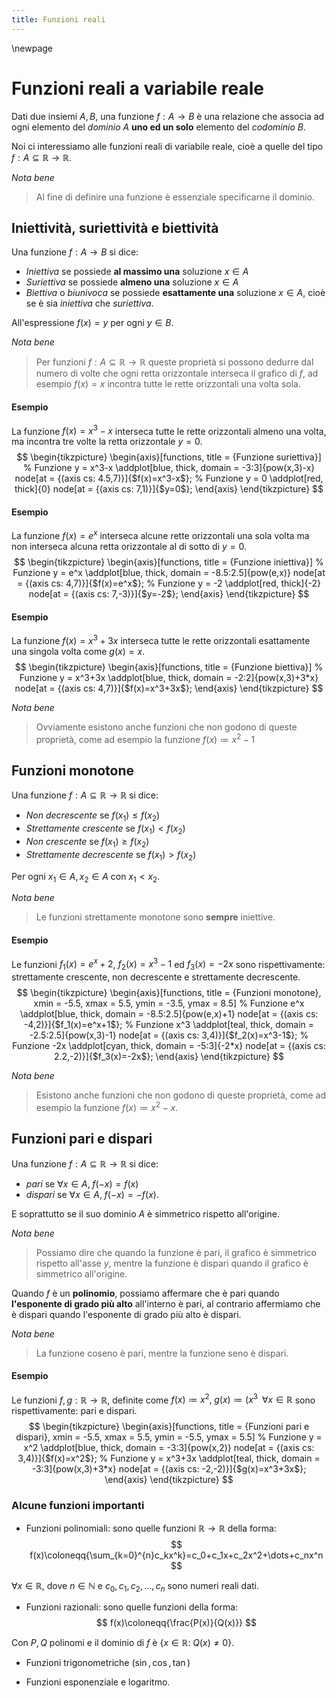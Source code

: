 ```yaml
---
title: Funzioni reali
---
```


\newpage

# Funzioni reali a variabile reale

Dati due insiemi $A,B$, una funzione $f:A\to{B}$ è una relazione che associa ad ogni elemento del *dominio* $A$ **uno ed un solo** elemento del *codominio* $B$.

Noi ci interessiamo alle funzioni reali di variabile reale, cioè a quelle del tipo $f:A\subseteq{\mathbb{R}}\to{\mathbb{R}}$.

*Nota bene*

> Al fine di definire una funzione è essenziale specificarne il dominio.

## Iniettività, suriettività e biettività

Una funzione $f:A\to{B}$ si dice:

- *Iniettiva* se possiede **al massimo una** soluzione $x\in{A}$
- *Suriettiva* se possiede **almeno una** soluzione $x\in{A}$
- *Biettiva* o *biunivoca* se possiede **esattamente una** soluzione $x\in{A}$, cioè se è sia *iniettiva* che *suriettiva*.

All'espressione $f(x)=y$ per ogni $y\in{B}$. 

*Nota bene*

> Per funzioni $f:A\subseteq{\mathbb{R}}\to{\mathbb{R}}$ queste proprietà si possono dedurre dal numero di volte che ogni retta orizzontale interseca il grafico di $f$, ad esempio $f(x)=x$ incontra tutte le rette orizzontali una volta sola.

#### Esempio

La funzione $f(x)=x^3-x$ interseca tutte le rette orizzontali almeno una volta, ma incontra tre volte la retta orizzontale $y=0$.
$$
\begin{tikzpicture}
    \begin{axis}[functions, title = {Funzione suriettiva}]
        % Funzione y = x^3-x
        \addplot[blue, thick, domain = -3:3]{pow(x,3)-x}
            node[at = {(axis cs: 4.5,7)}]{$f(x)=x^3-x$};
        % Funzione y = 0
        \addplot[red, thick]{0} node[at = {(axis cs: 7,1)}]{$y=0$};
    \end{axis}
\end{tikzpicture}
$$

#### Esempio

La funzione $f(x)=e^x$ interseca alcune rette orizzontali una sola volta ma non interseca alcuna retta orizzontale al di sotto di $y=0$.
$$
\begin{tikzpicture}
    \begin{axis}[functions, title = {Funzione iniettiva}]
        % Funzione y = e^x
        \addplot[blue, thick, domain = -8.5:2.5]{pow(e,x)}
            node[at = {(axis cs: 4,7)}]{$f(x)=e^x$};
        % Funzione y = -2
        \addplot[red, thick]{-2} node[at = {(axis cs: 7,-3)}]{$y=-2$};
    \end{axis}
\end{tikzpicture}
$$

#### Esempio

La funzione $f(x)=x^3+3x$ interseca tutte le rette orizzontali esattamente una singola volta come $g(x)=x$.
$$
\begin{tikzpicture}
    \begin{axis}[functions, title = {Funzione biettiva}]
        % Funzione y = x^3+3x
        \addplot[blue, thick, domain = -2:2]{pow(x,3)+3*x}
            node[at = {(axis cs: 4,7)}]{$f(x)=x^3+3x$};
    \end{axis}
\end{tikzpicture}
$$

*Nota bene*

> Ovviamente esistono anche funzioni che non godono di queste proprietà, come ad esempio la funzione $f(x)\coloneqq{x^2-1}$

## Funzioni monotone

Una funzione $f:A\subseteq{\mathbb{R}}\to{\mathbb{R}}$ si dice:

- *Non decrescente* se $f(x_1)\leq{f(x_2)}$
- *Strettamente crescente* se $f(x_1)<f(x_2)$
- *Non crescente* se $f(x_1)\geq{f(x_2)}$
- *Strettamente decrescente* se $f(x_1)>f(x_2)$

Per ogni $x_1\in{A},x_2\in{A}$ con $x_1<x_2$.

*Nota bene*

> Le funzioni strettamente monotone sono **sempre** iniettive.

#### Esempio

Le funzioni $f_1(x)=e^x+2$, $f_2(x)=x^3-1$ ed $f_3(x)=-2x$ sono rispettivamente: strettamente crescente, non decrescente e strettamente decrescente.
$$
\begin{tikzpicture}
    \begin{axis}[functions, title = {Funzioni monotone},
                xmin = -5.5, xmax = 5.5,
                ymin = -3.5, ymax = 8.5]
        % Funzione e^x
        \addplot[blue, thick, domain = -8.5:2.5]{pow(e,x)+1}
            node[at = {(axis cs: -4,2)}]{$f_1(x)=e^x+1$};
        % Funzione x^3
        \addplot[teal, thick, domain = -2.5:2.5]{pow(x,3)-1}
            node[at = {(axis cs: 3,4)}]{$f_2(x)=x^3-1$};
        % Funzione -2x
        \addplot[cyan, thick, domain = -5:3]{-2*x}
            node[at = {(axis cs: 2.2,-2)}]{$f_3(x)=-2x$};
    \end{axis}
\end{tikzpicture}
$$


*Nota bene*

> Esistono anche funzioni che non godono di queste proprietà, come ad esempio la funzione $f(x)\coloneqq{x^2-x}$.

## Funzioni pari e dispari

Una funzione $f:A\subseteq{\mathbb{R}}\to{\mathbb{R}}$ si dice:

- *pari*  se $\forall{x}\in{A},\;f(-x)=f(x)$
- *dispari* se $\forall{x}\in{A},\;f(-x)=-f(x)$.

E soprattutto se il suo dominio $A$ è simmetrico rispetto all'origine.

*Nota bene*

> Possiamo dire che quando la funzione è pari, il grafico è simmetrico rispetto all'asse $y$, mentre la funzione è dispari quando il grafico è simmetrico all'origine.

Quando $f$ è un **polinomio**, possiamo affermare che è pari quando **l'esponente di grado più alto** all'interno è pari, al contrario affermiamo che è dispari quando l'esponente di grado più alto è dispari.

*Nota bene*

> La funzione coseno è pari, mentre la funzione seno è dispari.

#### Esempio

Le funzioni $f,g:\mathbb{R}\to{\mathbb{R}}$, definite come $f(x)\coloneqq{x^2},\;g(x)\coloneqq{(x^3}\;\;\forall{x}\in{\mathbb{R}}$ sono rispettivamente: pari e dispari.
$$
\begin{tikzpicture}
    \begin{axis}[functions, title = {Funzioni pari e dispari},
                xmin = -5.5, xmax = 5.5,
                ymin = -5.5, ymax = 5.5]
        % Funzione y = x^2
        \addplot[blue, thick, domain = -3:3]{pow(x,2)}
            node[at = {(axis cs: 3,4)}]{$f(x)=x^2$};
        % Funzione y = x^3+3x
        \addplot[teal, thick, domain = -3:3]{pow(x,3)+3*x}
            node[at = {(axis cs: -2,-2)}]{$g(x)=x^3+3x$};
    \end{axis}
\end{tikzpicture}
$$

### Alcune funzioni importanti

- Funzioni polinomiali: sono quelle funzioni $\mathbb{R}\to{\mathbb{R}}$ della forma:
$$
f(x)\coloneqq{\sum_{k=0}^{n}c_kx^k}=c_0+c_1x+c_2x^2+\dots+c_nx^n
$$

$\forall{x}\in{\mathbb{R}}$, dove $n\in{\mathbb{N}}$ e $c_0,c_1,c_2,\dots,c_n$ sono numeri reali dati.

- Funzioni razionali: sono quelle funzioni della forma:
$$
f(x)\coloneqq{\frac{P(x)}{Q(x)}}
$$

Con $P,Q$ polinomi e il dominio di $f$ è $\{x\in{\mathbb{R}}:\;Q(x)\ne{0}\}$.

- Funzioni trigonometriche ($\sin,\cos,\tan$)

- Funzioni esponenziale e logaritmo.